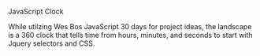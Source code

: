 JavaScript Clock

While utilzing Wes Bos JavaScript 30 days for project ideas, the landscape is a 360 clock that tells time from hours, minutes, and seconds to start with Jquery selectors and CSS.  
